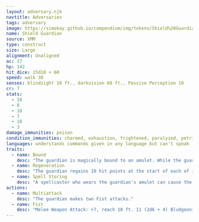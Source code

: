 ```yaml
---
layout: adversary.njk
navtitle: Adversaries
tags: adversary
image: https://simokay.github.io/compendium/img/tokens/Shield%20Guardian.webp
name: Shield Guardian
source: XMM
type: construct
size: Large
alignment: Unaligned
ac: 17
hp: 142
hit_dice: 15d10 + 60
speed: walk 30
senses: blindsight 10 ft., darkvision 60 ft., Passive Perception 10
cr: 7
stats:
  - 18
  - 8
  - 18
  - 7
  - 10
  - 3
damage_immunities: poison
condition_immunities: charmed, exhaustion, frightened, paralyzed, petrified, poisoned
languages: understands commands given in any language but can't speak
traits:
  - name: Bound
    desc: "The guardian is magically bound to an amulet. While the guardian and its amulet are on the same plane of existence, the amulet's wearer can telepathically call the guardian to travel to it, and the guardian knows the distance and direction to the amulet. If the guardian is within 60 feet of the amulet's wearer, half of any damage the wearer takes (round up) is transferred to the guardian."
  - name: Regeneration
    desc: "The guardian regains 10 hit points at the start of each of its turns if it has at least 1 hit point."
  - name: Spell Storing
    desc: "A spellcaster who wears the guardian's amulet can cause the guardian to store one spell of level 4 or lower. To do so, the wearer must cast the spell on the guardian while within 5 feet of it. The spell has no effect but is stored within the guardian. Any previously stored spell is lost when a new spell is stored. The guardian can cast the spell stored with any parameters set by the original caster, requiring no spell components and using the caster's spellcasting ability. The stored spell is then lost."
actions:
  - name: Multiattack
    desc: "The guardian makes two Fist attacks."
  - name: Fist
    desc: "Melee Weapon Attack: +7, reach 10 ft. 11 (2d6 + 4) Bludgeoning damage plus 7 (2d6) Force damage."
---
```

